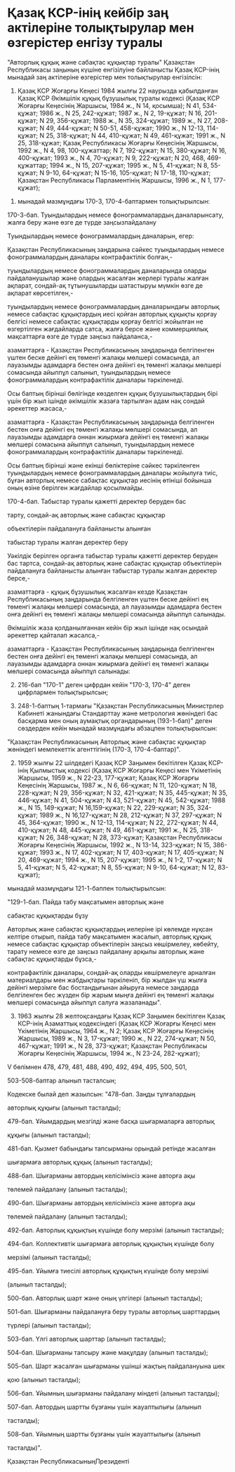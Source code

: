 # Қазақ КСР-iнiң кейбiр заң актiлерiне толықтырулар мен өзгерiстер енгiзу туралы

"Авторлық құқық және сабақтас құқықтар туралы" Қазақстан Республикасы заңының күшiне енгiзiлуiне байланысты Қазақ КСР-iнiң мынадай заң актiлерiне өзгерiстер мен толықтырулар енгiзiлсiн:

1. Қазақ КСР Жоғарғы Кеңесi 1984 жылғы 22 наурызда қабылданған Қазақ КСР Әкiмшiлiк құқық бұзушылық туралы кодексi (Қазақ КСР Жоғарғы Кеңесiнiң Жаршысы, 1984 ж., N 14, қосымша); N 41, 534-құжат; 1986 ж., N 25, 242-құжат; 1987 ж., N 2, 19-құжат; N 16, 201-құжат; N 29, 356-құжат; 1988 ж., N 35, 324-құжат; 1989 ж., N 27, 208-құжат; N 49, 444-құжат; N 50-51, 458-құжат; 1990 ж., N 12-13, 114-құжат; N 25, 318-құжат; N 44, 410-құжат; N 49, 461-құжат; 1991 ж., N 25, 318-құжат; Қазақ Республикасы Жоғарғы Кеңесiнiң Жаршысы, 1992 ж., N 4, 98, 100-құжаттар; N 7, 192-құжат; N 15, 380-құжат; N 16, 400-құжат; 1993 ж., N 4, 70-құжат; N 9, 222-құжат; N 20, 468, 469-құжаттар; 1994 ж., N 15, 207-құжат; 1995 ж., N 5, 41-құжат; N 8, 55-құжат; N 9-10, 64-құжат; N 15-16, 105-құжат; N 17-18, 110-құжат; Қазақстан Республикасы Парламентiнiң Жаршысы, 1996 ж., N 1, 177-құжат);

1) мынадай мазмұндағы 170-3, 170-4-баптармен толықтырылсын:

170-3-бап. Туындылардың немесе фонограммалардың даналарынсату, жалға беру және өзге де түрде заңсызпайдалану

Туындылардың немесе фонограммалардың даналарын, егер:

Қазақстан Республикасының заңдарына сәйкес туындылардың немесе фонограммалардың даналары контрафактiлiк болған,-

туындылардың немесе фонограммалардың даналарында оларды пайдаланушылар және олардың жасалған жерлерi туралы жалған ақпарат, сондай-ақ тұтынушыларды шатастыруы мүмкiн өзге де ақпарат көрсетiлген,-

туындылардың немесе фонограммалардың даналарындағы авторлық немесе сабақтас құқықтардың иесi қойған авторлық құқықты қорғау белгiсi немесе сабақтас құқықтарды қорғау белгiсi жойылған не өзгертiлген жағдайларда сатса, жалға берсе және коммерциялық мақсаттарға өзге де түрде заңсыз пайдаланса,-

азаматтарға - Қазақстан Республикасының заңдарында белгiленген үштен беске дейiнгi ең төменгi жалақы мөлшерi сомасында, ал лауазымды адамдарға бестен онға дейiнгi ең төменгi жалақы мөлшерi сомасында айыппұл салынып, туындылардың немесе фонограммалардың контрафактiлiк даналары тәркiленедi.

Осы баптың бiрiншi бөлiгiнде көзделген құқық бұзушылықтардың бiрi үшiн бiр жыл iшiнде әкiмшiлiк жазаға тартылған адам нақ сондай әрекеттер жасаса,-

азаматтарға - Қазақстан Республикасының заңдарында белгiленген бестен онға дейiнгi ең төменгi жалақы мөлшерi сомасында, ал лауазымды адамдарға оннан жиырмаға дейiнгi ең төменгi жалақы мөлшерi сомасына айыппұл салынып, туындылардың немесе фонограммалардың контрафактiлiк даналары тәркiленедi.

Осы баптың бiрiншi және екiншi бөлiктерiне сәйкес тәркiленген туындылардың немесе фонограммалардың даналары жойылуға тиiс, бұған авторлық немесе сабақтас құқықтар иесiнiң өтiнiшi бойынша оның өзiне берiлген жағдайлар қосылмайды.

170-4-бап. Табыстар туралы қажеттi деректер беруден бас

тарту, сондай-ақ авторлық және сабақтас құқықтар

объектiлерiн пайдалануға байланысты алынған

табыстар туралы жалған деректер беру

Уәкiлдiк берiлген органға табыстар туралы қажеттi деректер беруден бас тартса, сондай-ақ авторлық және сабақтас құқықтар объектiлерiн пайдалануға байланысты алынған табыстар туралы жалған деректер берсе,-

азаматтарға - құқық бұзушылық жасалған кезде Қазақстан Республикасының заңдарында белгiленген үштен беске дейiнгi ең төменгi жалақы мөлшерi сомасында, ал лауазымды адамдарға бестен онға дейiнгi ең төменгi жалақы мөлшерi сомасында айыппұл салынады.

Әкiмшiлiк жаза қолданылғаннан кейiн бiр жыл iшiнде нақ осындай әрекеттер қайталап жасалса,-

азаматтарға - Қазақстан Республикасының заңдарында белгiленген бестен онға дейiнгi ең төменгi жалақы мөлшерi сомасында, ал лауазымды адамдарға оннан жиырмаға дейiнгi ең төменгi жалақы мөлшерi сомасында айыппұл салынады:

2) 216-бап "170-1" деген цифрдан кейiн "170-3, 170-4" деген цифрлармен толықтырылсын;

3) 248-1-баптың 1-тармағы "Қазақстан Республикасының Министрлер Кабинетi жанындағы Стандарттау және метрология жөнiндегi бас басқарма мен оның аумақтық органдарының (193-1-бап)" деген сөздерден кейiн мынадай мазмұндағы абзацпен толықтырылсын:

"Қазақстан Республикасының Авторлық және сабақтас құқықтар жөнiндегi мемлекеттiк агенттiгiнiң (170-3, 170-4-баптар)".

2. 1959 жылғы 22 шiлдедегi Қазақ КСР Заңымен бекiтiлген Қазақ КСР-iнiң Қылмыстық кодексi (Қазақ КСР Жоғарғы Кеңесi мен Үкiметiнiң Жаршысы, 1959 ж., N 22-23, 177-құжат; Қазақ КСР Жоғарғы Кеңесiнiң Жаршысы, 1987 ж., N 6, 66-құжат; N 11, 120-құжат; N 18, 228-құжат; N 29, 356-құжат; N 32, 421-құжат; N 35, 445-құжат; N 35, 446-құжат; N 41, 504-құжат; N 43, 521-құжат; N 45, 542-құжат; 1988 ж., N 15, 149-құжат; N 16,159-құжат; N 22, 229-құжат; N 35, 324-құжат; 1989 ж., N 16,127-құжат; N 28, 212-құжат; N 37, 297-құжат; N 45, 364-құжат; 1990 ж., N 12-13, 114-құжат; N 22, 272-құжат; N 44, 410-құжат; N 48, 445-құжат; N 49, 461-құжат; 1991 ж., N 25, 318-құжат; N 26, 348-құжат; N 28, 373-құжат; Қазақстан Республикасы Жоғарғы Кеңесiнiң Жаршысы, 1992 ж., N 13-14, 323-құжат; N 15, 386-құжат; 1993 ж., N 17, 402-құжат; N 17, 403-құжат; N 17, 405-құжат; N 20, 469-құжат; 1994 ж., N 15, 207-құжат; 1995 ж., N 1-2, 17-құжат; N 5, 41-құжат; N 5, 42-құжат; N 8, 55-құжат; N 9-10, 64-құжат; N 12, 83-құжат);

мынадай мазмұндағы 121-1-баппен толықтырылсын:

"129-1-бап. Пайда табу мақсатымен авторлық және

сабақтас құқықтарды бұзу

Авторлық және сабақтас құқықтардың иелерiне iрi көлемде нұқсан келтiре отырып, пайда табу мақсатымен жасалып, авторлық құқық немесе сабақтас құқықтар объектiлерiн заңсыз көшiрмелеу, көбейту, тарату немесе өзге де заңсыз пайдалану арқылы авторлық және сабақтас құқықтарды бұзса,-

контрафактiлiк даналары, сондай-ақ оларды көшiрмелеуге арналған материалдары мен жабдықтары тәркiленiп, бiр жылдан үш жылға дейiнгi мерзiмге бас бостандығынан айыруға немесе заңдарда белгiленген бес жүзден бiр жарым мыңға дейiнгi ең төменгi жалақы мөлшерi сомасында айыппұл салуға жазаланады".

3. 1963 жылғы 28 желтоқсандағы Қазақ КСР Заңымен бекiтiлген Қазақ КСР-iнiң Азаматтық кодексiндегi (Қазақ КСР Жоғарғы Кеңесi мен Үкiметiнiң Жаршысы, 1964 ж., N 2; Қазақ КСР Жоғарғы Кеңесiнiң Жаршысы, 1989 ж., N 3, 17-құжат; 1990 ж., N 22, 274-құжат; N 50, 467-құжат; 1991 ж., N 28, 373-құжат; Қазақстан Республикасы Жоғарғы Кеңесiнiң Жаршысы, 1994 ж., N 23-24, 282-құжат);

V бөлiмнен 478, 479, 481, 488, 490, 492, 494, 495, 500, 501,

503-508-баптар алынып тасталсын;

Кодекске былай деп жазылсын: "478-бап. Заңды тұлғалардың

авторлық құқығы (алынып тасталды);

479-бап. Ұйымдардың мезгiлдi және басқа шығармаларға авторлық

құқығы (алынып тасталды);

481-бап. Қызмет бабындағы тапсырманы орындай ретiнде жасалған

шығармаға авторлық құқық (алынып тасталды);

488-бап. Шығарманы автордың келiсiмiнсiз және авторға ақы

төлемей пайдалану (алынып тасталды);

490-бап. Шығарманы автордың келiсiмiнсiз және авторға ақы

төлемей пайдалану (алынып тасталды);

492-бап. Авторлық құқықтың күшiнде болу мерзiмi (алынып тасталды);

494-бап. Коллективтiк шығармаға авторлық құқықтың күшiнде болу

мерзiмi (алынып тасталды);

495-бап. Ұйымға тиесiлi авторлық құқықтың күшiнде болу мерзiмi

(алынып тасталды);

500-бап. Авторлық шарт және оның үлгiлерi (алынып тасталды);

501-бап. Шығарманы пайдалануға беру туралы авторлық шарттардың

түрлерi (алынып тасталды);

503-бап. Үлгi авторлық шарттар (алынып тасталды);

504-бап. Шығарманы тапсыру және мақұлдау (алынып тасталды);

505-бап. Шарт жасалған шығарманы үшiншi жақтың пайдалануына шек

қою (алынып тасталды);

506-бап. Ұйымның шығарманы пайдалану мiндетi (алынып тасталды);

507-бап. Автордың шартты бұзғаны үшiн жауаптылығы (алынып

тасталды);

508-бап. Ұйымның шартты бұзғаны үшiн жауаптылығы (алынып

тасталды)".

Қазақстан РеспубликасыныңПрезидентi

